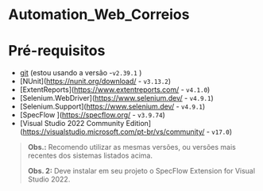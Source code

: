 # Automation_Web_Correios

# Pré-requisitos

- [git](https://git-scm.com/) (estou usando a versão -`v2.39.1` )
- [NUnit](https://nunit.org/download/ - `v3.13.2`)
- [ExtentReports](https://www.extentreports.com/ - `v4.1.0`)
- [Selenium.WebDriver](https://www.selenium.dev/ - `v4.9.1`)
- [Selenium.Support](https://www.selenium.dev/ - `v4.9.1`)
- [SpecFlow ](https://specflow.org/ - `v3.9.74`)
- [Visual Studio 2022 Community Edition](https://visualstudio.microsoft.com/pt-br/vs/community/ - `v17.0`)

> **Obs.:** Recomendo utilizar as mesmas versões, ou versões mais recentes dos sistemas listados acima.
>
> **Obs. 2:** Deve instalar em seu projeto o SpecFlow Extension for Visual Studio 2022. 




